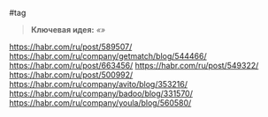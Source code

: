 #tag

> **Ключевая идея:**
> _«»_


https://habr.com/ru/post/589507/
https://habr.com/ru/company/getmatch/blog/544466/
https://habr.com/ru/post/663456/
https://habr.com/ru/post/549322/
https://habr.com/ru/post/500992/
https://habr.com/ru/company/avito/blog/353216/
https://habr.com/ru/company/badoo/blog/331570/
https://habr.com/ru/company/youla/blog/560580/